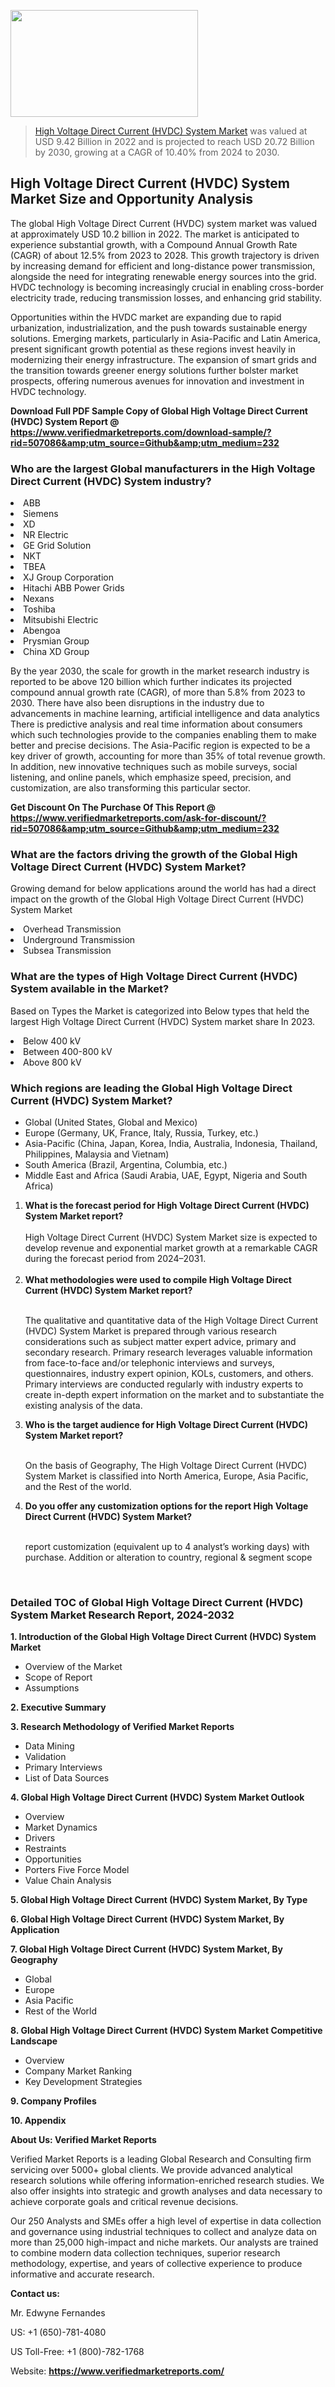 <img src="https://ffe5etoiles.com/wp-content/uploads/2024/12/MST1-300x171.png" alt="" width="300" height="171" class="alignnone size-medium wp-image-20088" /><blockquote><p><p><a href="https://www.verifiedmarketreports.com/download-sample/?rid=507086&utm_source=Github&utm_medium=232" target="_blank">High Voltage Direct Current (HVDC) System Market</a> was valued at USD 9.42 Billion in 2022 and is projected to reach USD 20.72 Billion by 2030, growing at a CAGR of 10.40% from 2024 to 2030.</p></blockquote><p><h2>High Voltage Direct Current (HVDC) System Market Size and Opportunity Analysis</h2><p>The global High Voltage Direct Current (HVDC) system market was valued at approximately USD 10.2 billion in 2022. The market is anticipated to experience substantial growth, with a Compound Annual Growth Rate (CAGR) of about 12.5% from 2023 to 2028. This growth trajectory is driven by increasing demand for efficient and long-distance power transmission, alongside the need for integrating renewable energy sources into the grid. HVDC technology is becoming increasingly crucial in enabling cross-border electricity trade, reducing transmission losses, and enhancing grid stability.</p><p>Opportunities within the HVDC market are expanding due to rapid urbanization, industrialization, and the push towards sustainable energy solutions. Emerging markets, particularly in Asia-Pacific and Latin America, present significant growth potential as these regions invest heavily in modernizing their energy infrastructure. The expansion of smart grids and the transition towards greener energy solutions further bolster market prospects, offering numerous avenues for innovation and investment in HVDC technology.</p></p><p class=""><strong>Download Full PDF Sample Copy of Global High Voltage Direct Current (HVDC) System Report @ <a href="https://www.verifiedmarketreports.com/download-sample/?rid=507086&amp;utm_source=Github&amp;utm_medium=232" target="_blank">https://www.verifiedmarketreports.com/download-sample/?rid=507086&amp;utm_source=Github&amp;utm_medium=232</a></strong></p><h3 id="" class="">Who are the largest Global manufacturers in the High Voltage Direct Current (HVDC) System industry?</h3><p><li>ABB</li><li> Siemens</li><li> XD</li><li> NR Electric</li><li> GE Grid Solution</li><li> NKT</li><li> TBEA</li><li> XJ Group Corporation</li><li> Hitachi ABB Power Grids</li><li> Nexans</li><li> Toshiba</li><li> Mitsubishi Electric</li><li> Abengoa</li><li> Prysmian Group</li><li> China XD Group</li></p><div class=""><div class="" dir="" data-message-author-role="" data-message-id="" data-message-model-slug=""><div class=""><div class=""><div class=""><div class="" dir="" data-message-author-role="" data-message-id="" data-message-model-slug=""><div class=""><div class=""><p>By the year 2030, the scale for growth in the market research industry is reported to be above 120 billion which further indicates its projected compound annual growth rate (CAGR), of more than 5.8% from 2023 to 2030. There have also been disruptions in the industry due to advancements in machine learning, artificial intelligence and data analytics There is predictive analysis and real time information about consumers which such technologies provide to the companies enabling them to make better and precise decisions. The Asia-Pacific region is expected to be a key driver of growth, accounting for more than 35% of total revenue growth. In addition, new innovative techniques such as mobile surveys, social listening, and online panels, which emphasize speed, precision, and customization, are also transforming this particular sector.</p><p><strong>Get Discount On The Purchase Of This Report @&nbsp; <a href="https://www.verifiedmarketreports.com/ask-for-discount/?rid=507086&amp;utm_source=Github&amp;utm_medium=232" target="_blank">https://www.verifiedmarketreports.com/ask-for-discount/?rid=507086&amp;utm_source=Github&amp;utm_medium=232</a></strong></p></div></div></div></div></div></div></div></div><h3 id="" class="">What are the factors driving the growth of the Global High Voltage Direct Current (HVDC) System Market?</h3><p id="" class="">Growing demand for below applications around the world has had a direct impact on the growth of the Global High Voltage Direct Current (HVDC) System Market</p><p id="" class=""><li>Overhead Transmission</li><li> Underground Transmission</li><li> Subsea Transmission</li></p><h3 id="" class="">What are the types of High Voltage Direct Current (HVDC) System available in the Market?</h3><p id="" class="">Based on Types the Market is categorized into Below types that held the largest High Voltage Direct Current (HVDC) System market share In 2023.</p><p id="" class=""><li>Below 400 kV</li><li> Between 400-800 kV</li><li> Above 800 kV</li></p><h3 id="" class="">Which regions are leading the Global High Voltage Direct Current (HVDC) System Market?</h3><ul><li>Global (United States, Global and Mexico)</li><li>Europe (Germany, UK, France, Italy, Russia, Turkey, etc.)</li><li>Asia-Pacific (China, Japan, Korea, India, Australia, Indonesia, Thailand, Philippines, Malaysia and Vietnam)</li><li>South America (Brazil, Argentina, Columbia, etc.)</li><li>Middle East and Africa (Saudi Arabia, UAE, Egypt, Nigeria and South Africa)</li></ul><p><ol><li><strong>What is the forecast period for High Voltage Direct Current (HVDC) System Market report?<br /></strong><br /><span data-sheets-root="1" data-sheets-value="{&quot;1&quot;:2,&quot;2&quot;:&quot;XXXX size is expected to develop revenue and exponential market growth at a remarkable CAGR during the forecast period from 2024&ndash;2030.&quot;}" data-sheets-userformat="{&quot;2&quot;:12674,&quot;4&quot;:{&quot;1&quot;:2,&quot;2&quot;:16776960},&quot;10&quot;:2,&quot;11&quot;:0,&quot;15&quot;:&quot;Arial&quot;,&quot;16&quot;:12}">High Voltage Direct Current (HVDC) System Market size is expected to develop revenue and exponential market growth at a remarkable CAGR during the forecast period from 2024&ndash;2031.</span><br /><br /></li><li><strong>What methodologies were used to compile High Voltage Direct Current (HVDC) System Market report?<br /><br /></strong><p>The qualitative and quantitative data of the&nbsp;High Voltage Direct Current (HVDC) System Market is prepared through various research considerations such as subject matter expert advice, primary and secondary research. Primary research leverages valuable information from face-to-face and/or telephonic interviews and surveys, questionnaires, industry expert opinion, KOLs, customers, and others. Primary interviews are conducted regularly with industry experts to create in-depth expert information on the market and to substantiate the existing analysis of the data.&nbsp;</p></li><li><strong>Who is the target audience for High Voltage Direct Current (HVDC) System Market report?<br /><br /></strong><p>On the basis of Geography, The&nbsp;High Voltage Direct Current (HVDC) System Market is classified into North America, Europe, Asia Pacific, and the Rest of the world.</p></li><li><strong>Do you offer any customization options for the report High Voltage Direct Current (HVDC) System Market?<br /><br /></strong><p>report customization (equivalent up to 4 analyst&rsquo;s working days) with purchase. Addition or alteration to country, regional &amp; segment scope</p><p>&nbsp;</p></li></ol></p><h3 id="" class="">Detailed TOC of Global High Voltage Direct Current (HVDC) System Market Research Report, 2024-2032</h3><p id="" class=""><strong>1. Introduction of the Global High Voltage Direct Current (HVDC) System Market</strong></p><ul><li>Overview of the Market</li><li>Scope of Report</li><li>Assumptions</li></ul><p id="" class=""><strong>2. Executive Summary</strong></p><p id="" class=""><strong>3. Research Methodology of&nbsp;Verified Market Reports</strong></p><ul><li>Data Mining</li><li>Validation</li><li>Primary Interviews</li><li>List of Data Sources</li></ul><p id="" class=""><strong>4. Global High Voltage Direct Current (HVDC) System Market Outlook</strong></p><ul><li>Overview</li><li>Market Dynamics</li><li>Drivers</li><li>Restraints</li><li>Opportunities</li><li>Porters Five Force Model</li><li>Value Chain Analysis</li></ul><p id="" class=""><strong>5. Global High Voltage Direct Current (HVDC) System Market, By&nbsp;Type</strong></p><p id="" class=""><strong>6. Global High Voltage Direct Current (HVDC) System Market, By Application</strong></p><p id="" class=""><strong>7. Global High Voltage Direct Current (HVDC) System Market, By Geography</strong></p><ul><li>Global</li><li>Europe</li><li>Asia Pacific</li><li>Rest of the World</li></ul><p id="" class=""><strong>8. Global High Voltage Direct Current (HVDC) System Market Competitive Landscape</strong></p><ul><li>Overview</li><li>Company Market Ranking</li><li>Key Development Strategies</li></ul><p id="" class=""><strong>9. Company Profiles</strong></p><p id="" class=""><strong>10. Appendix</strong></p><p id="" class=""><strong>About Us: Verified Market Reports</strong></p><p id="" class="">Verified Market Reports is a leading Global Research and Consulting firm servicing over 5000+ global clients. We provide advanced analytical research solutions while offering information-enriched research studies. We also offer insights into strategic and growth analyses and data necessary to achieve corporate goals and critical revenue decisions.</p><p id="" class="">Our 250 Analysts and SMEs offer a high level of expertise in data collection and governance using industrial techniques to collect and analyze data on more than 25,000 high-impact and niche markets. Our analysts are trained to combine modern data collection techniques, superior research methodology, expertise, and years of collective experience to produce informative and accurate research.</p><p id="" class=""><strong>Contact us:</strong></p><p id="" class="">Mr. Edwyne Fernandes</p><p id="" class="">US: +1 (650)-781-4080</p><p id="" class="">US Toll-Free: +1 (800)-782-1768</p><p id="" class="">Website: <a target="" data-test-app-aware-link=""><strong>https://www.verifiedmarketreports.com/</strong></a></p>
